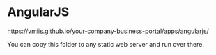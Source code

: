 # AngularJS

https://vmiis.github.io/your-company-business-portal/apps/angularjs/


You can copy this folder to any static web server and run over there.
